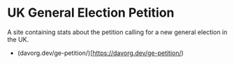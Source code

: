 # UK General Election Petition

A site containing stats about the petition calling for a new general
election in the UK.

* (davorg.dev/ge-petition/)[https://davorg.dev/ge-petition/)
